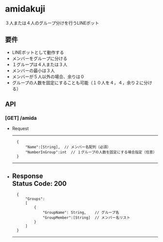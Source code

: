 # amidakuji
３人または４人のグループ分けを行うLINEボット

## 要件
- LINEボットとして動作する
- メンバーをグループに分ける
- １グループは４人または３人
- メンバーの最小は３人
- メンバーが５人以外の場合、余りは０
- グループの人数を固定にすることも可能（１０人を４，４，余り２に分ける）

## API
### [GET] /amida
- Request  

    ---
        {
            "Name":[String],  // メンバー名配列（必須）
            "NumberInGroup":int  // １グループの人数を固定にする場合指定（任意）
        }
    ---

- Response  
    Status Code: 200  
    ---
        {
            "Groups":
            [
                {
                    "GroupName": String,    // グループ名
                    "GroupMember":[String]  // メンバー名リスト
                }
            ]
        }
    ---
